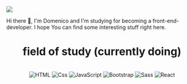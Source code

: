 <img src="https://mir-s3-cdn-cf.behance.net/project_modules/2800_opt_1/f66051104513603.5f647cdd7b864.jpg"/>
<br>
<p font-size="18px"> Hi there 👋, I'm Domenico and I'm studying for becoming a front-end-developer. I hope You can find some interesting stuff right here. <p>

<h1 align="center" font-size="16px"> field of study (currently doing) </h1>
<br>
<div align="center">
    <img alt="HTML" src="https://img.shields.io/badge/HTML-E34F26?logo=html5&logoColor=white&style=for-the-badge" />
    <img alt="Css" src="https://img.shields.io/badge/CSS-1572B6?logo=css3&logoColor=white&style=for-the-badge" />
    <img alt="JavaScript" src="https://img.shields.io/badge/JavaScript-F7DF1E?logo=javascript&logoColor=white&style=for-the-badge" />
    <img alt="Bootstrap" src="https://img.shields.io/badge/Bootstrap-563D7C?logo=react&logoColor=white&style=for-the-badge" />
    <img alt="Sass" src="https://img.shields.io/badge/Sass-CC6699?logo=sass&logoColor=white&style=for-the-badge" />
    <img alt="React" src="https://img.shields.io/badge/React-61DAFB?logo=react&logoColor=white&style=for-the-badge" />
</div>
